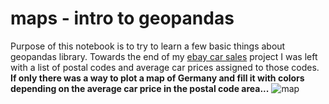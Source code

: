 # maps - intro to geopandas

Purpose of this notebook is to try to learn a few basic things about geopandas library. Towards the end of my [ebay car sales](https://github.com/grumpyclimber/portfolio/tree/main/ebay) project I was left with a list of postal codes and average car prices assigned to those codes. **If only there was a way to plot a map of Germany and fill it with colors depending on the average car price in the postal code area...**
![map](https://user-images.githubusercontent.com/87883118/144156699-d439f148-78c9-4021-818d-7ca20a0f3799.png)

